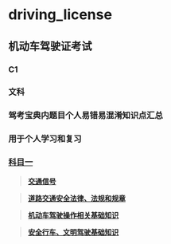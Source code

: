 # driving_license
## 机动车驾驶证考试
### C1
### 文科
### 驾考宝典内题目个人易错易混淆知识点汇总
### 用于个人学习和复习
### [科目一](科目一)
> **[交通信号](科目一/交通信号.md)**

> **[道路交通安全法律、法规和规章](科目一/道路交通安全法律、法规和规章.md)**

> **[机动车驾驶操作相关基础知识](科目一/机动车驾驶操作相关基础知识.md)**

> **[安全行车、文明驾驶基础知识](科目一/安全行车、文明驾驶基础知识.md)**
 
